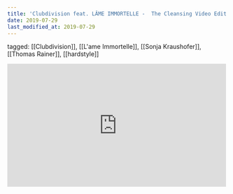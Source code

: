 ```yaml
---
title: 'Clubdivision feat. LÂME IMMORTELLE -  The Cleansing Video Edit - YouTube'
date: 2019-07-29
last_modified_at: 2019-07-29
---
```

tagged: [[Clubdivision]], [[L'ame Immortelle]], [[Sonja Kraushofer]], [[Thomas Rainer]], [[hardstyle]]
<iframe allow="accelerometer; autoplay; clipboard-write; encrypted-media; gyroscope; picture-in-picture" allowfullscreen="" frameborder="0" height="281" id="youtube_iframe" src="https://www.youtube.com/embed/IB8VVaUBjns?feature=oembed&amp;enablejsapi=1&amp;origin=https://safe.txmblr.com&amp;wmode=opaque" width="500"></iframe>